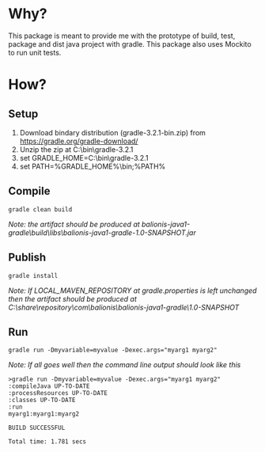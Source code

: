 # Why?

This package is meant to provide me with the prototype of build, test, package and dist java project with gradle.
This package also uses Mockito to run unit tests.

# How?

## Setup

1. Download bindary distribution (gradle-3.2.1-bin.zip) from https://gradle.org/gradle-download/
2. Unzip the zip at C:\bin\gradle-3.2.1
3. set GRADLE_HOME=C:\bin\gradle-3.2.1
3. set PATH=%GRADLE_HOME%\bin;%PATH%

## Compile

```
gradle clean build
```

_Note: the artifact should be produced at balionis-java1-gradle\build\libs\balionis-java1-gradle-1.0-SNAPSHOT.jar_

## Publish

```
gradle install
```

_Note: If LOCAL_MAVEN_REPOSITORY at gradle.properties is left unchanged then the artifact should be produced at C:\share\repository\com\balionis\balionis-java1-gradle\1.0-SNAPSHOT_

## Run

```
gradle run -Dmyvariable=myvalue -Dexec.args="myarg1 myarg2"
```

_Note: If all goes well then the command line output should look like this_
```
>gradle run -Dmyvariable=myvalue -Dexec.args="myarg1 myarg2"
:compileJava UP-TO-DATE
:processResources UP-TO-DATE
:classes UP-TO-DATE
:run
myarg1:myarg1:myarg2

BUILD SUCCESSFUL

Total time: 1.781 secs
```
